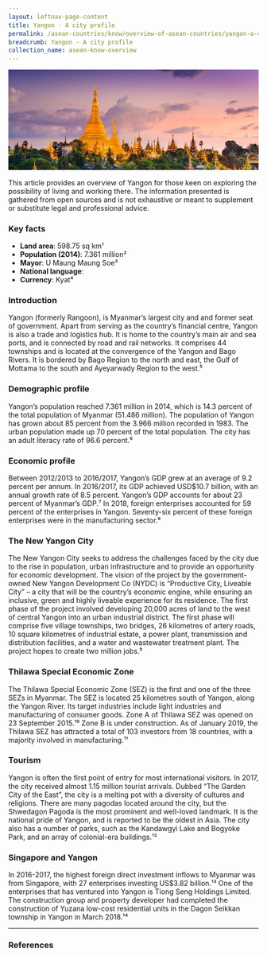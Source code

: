 ```yaml
---
layout: leftnav-page-content
title: Yangon - A city profile
permalink: /asean-countries/know/overview-of-asean-countries/yangon-a-city-profile/
breadcrumb: Yangon - A city profile
collection_name: asean-know-overview
---
```


<img src="/images/asean-countries/Yangon snapshot iso.jpg" alt="Laos snapshot banner" style="width:800px;" />

This article provides an overview of Yangon for those keen on exploring the possibility of living and working there. The information presented is gathered from open sources and is not exhaustive or meant to supplement or substitute legal and professional advice.

### **Key facts**

- **Land area**: 598.75 sq km¹
- **Population (2014)**: 7.361 million²
- **Mayor**: U Maung Maung Soe³
- **National language**:
- **Currency**: Kyat⁴

### **Introduction**

Yangon (formerly Rangoon), is Myanmar’s largest city and and former seat of government. Apart from serving as the country’s financial centre, Yangon is also a trade and logistics hub. It is home to the country’s main air and sea ports, and is connected by road and rail networks. It comprises 44 townships and is located at the convergence of the Yangon and Bago Rivers. It is bordered by Bago Region to the north and east, the Gulf of Mottama to the south and Ayeyarwady Region to the west.⁵

### **Demographic profile**

Yangon’s population reached 7.361 million in 2014, which is 14.3 percent of the total population of Myanmar (51.486 million). The population of Yangon has grown about 85 percent from the 3.966 million recorded in 1983. The urban population made up 70 percent of the total population. The city has an adult literacy rate of 96.6 percent.⁶

### **Economic profile**

Between 2012/2013 to 2016/2017, Yangon’s GDP grew at an average of 9.2 percent per annum. In 2016/2017, its GDP achieved USD$10.7 billion, with an annual growth rate of 8.5 percent. Yangon’s GDP accounts for about 23 percent of Myanmar’s GDP.⁷ In 2018, foreign enterprises accounted for 59 percent of the enterprises in Yangon. Seventy-six percent of these foreign enterprises were in the manufacturing sector.⁸

### **The New Yangon City**

The New Yangon City seeks to address the challenges faced by the city due to the rise in population, urban infrastructure and to provide an opportunity for economic development. The vision of the project by the government-owned New Yangon Development Co (NYDC) is “Productive City, Liveable City” – a city that will be the country’s economic engine, while ensuring an inclusive, green and highly liveable experience for its residence. The first phase of the project involved developing 20,000 acres of land to the west of central Yangon into an urban industrial district. The first phase will comprise five village townships, two bridges, 26 kilometres of artery roads, 10 square kilometres of industrial estate, a power plant, transmission and distribution facilities, and a water and wastewater treatment plant. The project hopes to create two million jobs.⁹

### **Thilawa Special Economic Zone**

The Thilawa Special Economic Zone (SEZ) is the first and one of the three SEZs in Myanmar. The SEZ is located 25 kilometres south of Yangon, along the Yangon River. Its target industries include light industries and manufacturing of consumer goods. Zone A of Thilawa SEZ was opened on 23 September 2015.¹⁰ Zone B is under construction. As of January 2019, the Thilawa SEZ has attracted a total of 103 investors from 18 countries, with a majority involved in manufacturing.¹¹

### **Tourism**

Yangon is often the first point of entry for most international visitors. In 2017, the city received almost 1.15 million tourist arrivals. Dubbed “The Garden City of the East”, the city is a melting pot with a diversity of cultures and religions. There are many pagodas located around the city, but the Shwedagon Pagoda is the most prominent and well-loved landmark. It is the national pride of Yangon, and is reported to be the oldest in Asia. The city also has a number of parks, such as the Kandawgyi Lake and Bogyoke Park, and an array of colonial-era buildings.¹²

### **Singapore and Yangon**

In 2016-2017, the highest foreign direct investment inflows to Myanmar was from Singapore, with 27 enterprises investing US$3.82 billion.¹³ One of the enterprises that has ventured into Yangon is Tiong Seng Holdings Limited. The construction group and property developer had completed the construction of Yuzana low-cost residential units in the Dagon Seikkan township in Yangon in March 2018.¹⁴



------

### **References**